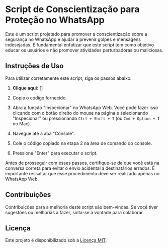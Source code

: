 # Script de Conscientização para Proteção no WhatsApp

Este é um script projetado para promover a conscientização sobre a segurança no WhatsApp e ajudar a prevenir golpes e mensagens indesejadas. É fundamental enfatizar que este script tem como objetivo educar os usuários e não promover atividades perturbadoras ou maliciosas.

## Instruções de Uso

Para utilizar corretamente este script, siga os passos abaixo:

1. **Clique aqui:** []

2. Copie o código fornecido.

3. Abra a função "Inspecionar" no WhatsApp Web. Você pode fazer isso clicando com o botão direito do mouse na página e selecionando "Inspecionar" ou pressionando `Ctrl + Shift + I` (ou `Cmd + Option + I` no Mac).

4. Navegue até a aba "Console".

5. Cole o código copiado na etapa 2 na área de comando do console.

6. Pressione "Enter" para executar o script.

Antes de prosseguir com esses passos, certifique-se de que você está na conversa correta para evitar o envio acidental a destinatários errados. É importante ressaltar que esse procedimento deve ser realizado apenas no WhatsApp Web.

## Contribuições

Contribuições para a melhoria deste script são bem-vindas. Se você tiver sugestões ou melhorias a fazer, sinta-se à vontade para colaborar.

## Licença

Este projeto é disponibilizado sob a [Licença MIT](LICENSE).
